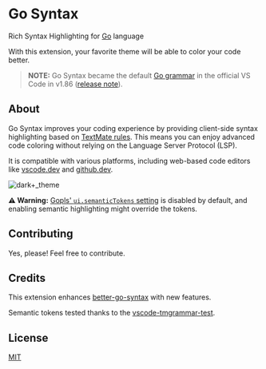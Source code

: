 # Go Syntax

Rich Syntax Highlighting for [Go](https://go.dev/) language

With this extension, your favorite theme will be able to color your code better.

> **NOTE:** Go Syntax became the default [Go grammar](https://github.com/microsoft/vscode/blob/main/extensions/go/syntaxes/go.tmLanguage.json) in the official VS Code in v1.86 ([release note](https://code.visualstudio.com/updates/v1_86#_new-go-grammar)).

## About

Go Syntax improves your coding experience by providing client-side syntax highlighting based on [TextMate rules](https://macromates.com/manual/en/language_grammars). This means you can enjoy advanced code coloring without relying on the Language Server Protocol (LSP).

It is compatible with various platforms, including web-based code editors like [vscode.dev](https://vscode.dev) and [github.dev](https://github.dev).

![dark+_theme](examples/dark+_after.png)

**⚠️ Warning:** [Gopls' `ui.semanticTokens` setting](https://github.com/golang/vscode-go/wiki/settings#uisemantictokens) is disabled by default, and enabling semantic highlighting might override the tokens.

## Contributing

Yes, please! Feel free to contribute.

## Credits

This extension enhances [better-go-syntax](https://github.com/jeff-hykin/better-go-syntax) with new features.

Semantic tokens tested thanks to the [vscode-tmgrammar-test](https://github.com/PanAeon/vscode-tmgrammar-test).

## License

[MIT](https://github.com/worlpaker/go-syntax/blob/master/LICENSE)
